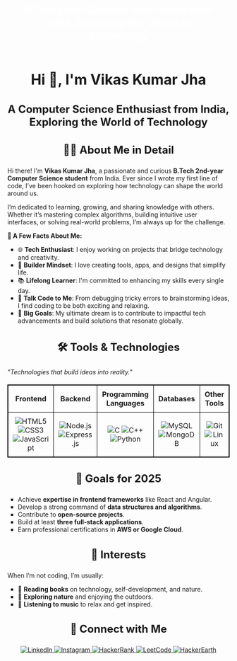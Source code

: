 <!DOCTYPE html>
<html lang="en">
<head>
  <meta charset="UTF-8">
  <meta name="viewport" content="width=device-width, initial-scale=1.0">
  <title>Vikas Kumar Jha's Profile</title>
  <style>
    /* Intro Text Animation */
    .intro-text {
      font-size: 24px;
      font-weight: bold;
      color: white;
      text-align: center;
      padding: 20px;
      animation: colorChange 3s ease-in-out infinite;
      margin: 20px 0;
    }

    @keyframes colorChange {
      0% {
        color: white;
      }
      50% {
        color: #007bff; /* Blue color transition */
      }
      100% {
        color: white;
      }
    }

    /* Other Styles for Content */
    h1 {
      text-align: center;
      font-size: 32px;
    }
    h3 {
      text-align: center;
      font-size: 24px;
    }
    ul {
      list-style-type: square;
    }
    table {
      width: 100%;
      border-collapse: collapse;
      margin: 20px 0;
    }
    table, th, td {
      border: 1px solid black;
    }
    th, td {
      padding: 10px;
      text-align: center;
    }
  </style>
</head>
<body>
  
  <!-- Intro Text Animation Section -->
  <div class="intro-text">
    A Computer Science Enthusiast from India, Exploring the World of Technology
  </div>

  <!-- About Me Section -->
  <h1>Hi 👋, I'm Vikas Kumar Jha</h1>
  <h3>A Computer Science Enthusiast from India, Exploring the World of Technology</h3>

  <!-- About Me in Detail Section -->
  <h3>👨‍💻 About Me in Detail</h3>
  <p>Hi there! I'm <strong>Vikas Kumar Jha</strong>, a passionate and curious <strong>B.Tech 2nd-year Computer Science student</strong> from India. Ever since I wrote my first line of code, I’ve been hooked on exploring how technology can shape the world around us.</p>
  <p>I’m dedicated to learning, growing, and sharing knowledge with others. Whether it’s mastering complex algorithms, building intuitive user interfaces, or solving real-world problems, I’m always up for the challenge.</p>
  <p><strong>🌟 A Few Facts About Me:</strong></p>
  <ul>
    <li>🌐 <strong>Tech Enthusiast</strong>: I enjoy working on projects that bridge technology and creativity.</li>
    <li>🔧 <strong>Builder Mindset</strong>: I love creating tools, apps, and designs that simplify life.</li>
    <li>📚 <strong>Lifelong Learner</strong>: I'm committed to enhancing my skills every single day.</li>
    <li>💬 <strong>Talk Code to Me</strong>: From debugging tricky errors to brainstorming ideas, I find coding to be both exciting and relaxing.</li>
    <li>🎯 <strong>Big Goals</strong>: My ultimate dream is to contribute to impactful tech advancements and build solutions that resonate globally.</li>
  </ul>

  <!-- Tools & Technologies Section -->
  <h3>🛠️ Tools & Technologies</h3>
  <p><em>"Technologies that build ideas into reality."</em></p>
  <table>
    <tr>
      <th>Frontend</th>
      <th>Backend</th>
      <th>Programming Languages</th>
      <th>Databases</th>
      <th>Other Tools</th>
    </tr>
    <tr>
      <td>
        <img src="https://img.shields.io/badge/HTML5-E34F26?style=for-the-badge&logo=html5&logoColor=white" alt="HTML5" />
        <img src="https://img.shields.io/badge/CSS3-1572B6?style=for-the-badge&logo=css3&logoColor=white" alt="CSS3" />
        <img src="https://img.shields.io/badge/JavaScript-F7DF1E?style=for-the-badge&logo=javascript&logoColor=black" alt="JavaScript" />
      </td>
      <td>
        <img src="https://img.shields.io/badge/Node.js-339933?style=for-the-badge&logo=node.js&logoColor=white" alt="Node.js" />
        <img src="https://img.shields.io/badge/Express.js-000000?style=for-the-badge&logo=express&logoColor=white" alt="Express.js" />
      </td>
      <td>
        <img src="https://img.shields.io/badge/C-00599C?style=for-the-badge&logo=c&logoColor=white" alt="C" />
        <img src="https://img.shields.io/badge/C++-00599C?style=for-the-badge&logo=cplusplus&logoColor=white" alt="C++" />
        <img src="https://img.shields.io/badge/Python-3776AB?style=for-the-badge&logo=python&logoColor=white" alt="Python" />
      </td>
      <td>
        <img src="https://img.shields.io/badge/MySQL-4479A1?style=for-the-badge&logo=mysql&logoColor=white" alt="MySQL" />
        <img src="https://img.shields.io/badge/MongoDB-47A248?style=for-the-badge&logo=mongodb&logoColor=white" alt="MongoDB" />
      </td>
      <td>
        <img src="https://img.shields.io/badge/Git-F05032?style=for-the-badge&logo=git&logoColor=white" alt="Git" />
        <img src="https://img.shields.io/badge/Linux-FCC624?style=for-the-badge&logo=linux&logoColor=black" alt="Linux" />
      </td>
    </tr>
  </table>

  <!-- Goals for 2025 -->
  <h3>🎯 Goals for 2025</h3>
  <ul>
    <li>Achieve <strong>expertise in frontend frameworks</strong> like React and Angular.</li>
    <li>Develop a strong command of <strong>data structures and algorithms</strong>.</li>
    <li>Contribute to <strong>open-source projects</strong>.</li>
    <li>Build at least <strong>three full-stack applications</strong>.</li>
    <li>Earn professional certifications in <strong>AWS or Google Cloud</strong>.</li>
  </ul>

  <!-- Interests Section -->
  <h3>🏅 Interests</h3>
  <p>When I’m not coding, I’m usually:</p>
  <ul>
    <li>📖 <strong>Reading books</strong> on technology, self-development, and nature.</li>
    <li>🌿 <strong>Exploring nature</strong> and enjoying the outdoors.</li>
    <li>🎵 <strong>Listening to music</strong> to relax and get inspired.</li>
  </ul>

  <!-- Connect with Me Section -->
  <h3>📱 Connect with Me</h3>
  <p align="center">
    <a href="https://linkedin.com/in/vikas-kumar-jha-6716a7293" target="_blank">
      <img src="https://img.shields.io/badge/LinkedIn-0A66C2?style=for-the-badge&logo=linkedin&logoColor=white" alt="LinkedIn" />
    </a>
    <a href="https://instagram.com/vikas_jha_19" target="_blank">
      <img src="https://img.shields.io/badge/Instagram-E4405F?style=for-the-badge&logo=instagram&logoColor=white" alt="Instagram" />
    </a>
    <a href="https://www.hackerrank.com/vikasjha19" target="_blank">
      <img src="https://img.shields.io/badge/HackerRank-2EC866?style=for-the-badge&logo=hackerrank&logoColor=white" alt="HackerRank" />
    </a>
    <a href="https://www.leetcode.com/vikas_jha_19" target="_blank">
      <img src="https://img.shields.io/badge/LeetCode-FFA116?style=for-the-badge&logo=leetcode&logoColor=black" alt="LeetCode" />
    </a>
    <a href="https://www.hackerearth.com/@vikaskumarjha763" target="_blank">
      <img src="https://img.shields.io/badge/HackerEarth-323754?style=for-the-badge&logo=hackerearth&logoColor=white" alt="HackerEarth" />
    </a>
  </p>

</body>
</html>
